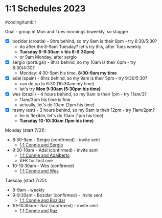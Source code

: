 # 1:1 Schedules 2023
#coding/tumblr

Goal - group in Mon and Tues mornings
biweekly, so stagger

- [x] bozidar (croatia) - 9hrs behind, so my 9am is their 6pm - try 8:30/5:30?
  * do after the 8-9am Tuesday? let's try this, after Tues weekly 
  * **Tuesday 9-9:30am = his 6-6:30pm)**
  * or 9am Monday, after sergio
- [x] sergio (portugal) - 8hrs behind, so my 10am is their 6pm - try 8:30/4:30?
  * Monday: 4:30-5pm his time, **8:30-9am my time**
- [x] adal (spain) - 8hrs behind, so my 9am is their 5pm - try 9:30/5:30?
  * can do up to 6:30 (10:30am my time)
  * let's try **Mon 9:30am (5:30pm his time)**
- [x] wes (brazil) - 4 hours behind, so my 9am is their 1pm - try 11am/3?
  * 11am/3pm his time is fine
  * actually, let's do 10am (2pm his time)
- [x] rasmy (est) - 3 hours behind, so my 9am is their 12pm - try 11am/2pm?
  * he is flexible, let's do 10am (1pm his time)
  * **Tuesday 10-10:30am (1pm his time)**

Monday (start 7/31):
- 8:30-9am - Sergio (confirmed) - invite sent
  - [1:1 Connie and Sergio](https://docs.google.com/document/d/1Hd405_RMnMXCuYvR7PDQpL35YZLgaPxpfbd9bwPNUlU/edit?usp=sharing)
- 9:30-10am - Adal (confirmed) - invite sent
  - [1:1 Connie and Adalberto](https://docs.google.com/document/d/1pd7-rp4St13F2bqpNrQy8dbQ4wv9w1zjoYwlZLTYf4E/edit?usp=sharing)
  - AFK for first one
- 10-10:30am - Wes (confirmed)
  - [1:1 Connie and Wes](https://docs.google.com/document/d/1ZzxzX8X7zgYNASP2qOJOSXBtgrjHv4kqyUX_OUegfHo/edit?usp=sharing)

Tuesday (start 7/25):
- 8-9am - weekly
- 9-9:30am - Bozidar (confirmed) - invite sent
  - [1:1 Connie and Bozidar](https://docs.google.com/document/d/1qsiZNHo-88OO2LZsh31I82W7tTn-9NP1VTJwwb8zdWc/edit?usp=sharing)
- 10-10:30am - Raz (confirmed) - invite sent
  - [1:1 Connie and Raz](https://docs.google.com/document/d/12qUWQzIETkt3viLPTMIAymA7vsv9CLSilGiqHn1HpP4/edit?usp=sharing)